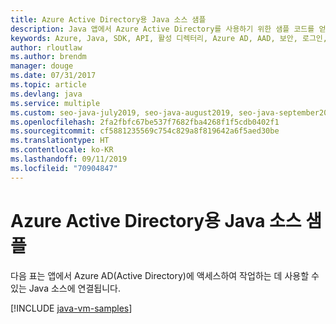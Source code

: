 ```yaml
---
title: Azure Active Directory용 Java 소스 샘플
description: Java 앱에서 Azure Active Directory를 사용하기 위한 샘플 코드를 얻습니다.
keywords: Azure, Java, SDK, API, 활성 디렉터리, Azure AD, AAD, 보안, 로그인, 인증, SSO, SAML
author: rloutlaw
ms.author: brendm
manager: douge
ms.date: 07/31/2017
ms.topic: article
ms.devlang: java
ms.service: multiple
ms.custom: seo-java-july2019, seo-java-august2019, seo-java-september2019
ms.openlocfilehash: 2fa2fbfc67be537f7682fba4268f1f5cdb0402f1
ms.sourcegitcommit: cf5881235569c754c829a8f819642a6f5aed30be
ms.translationtype: HT
ms.contentlocale: ko-KR
ms.lasthandoff: 09/11/2019
ms.locfileid: "70904847"
---
```

# <a name="java-source-samples-for-azure-active-directory"></a>Azure Active Directory용 Java 소스 샘플

다음 표는 앱에서 Azure AD(Active Directory)에 액세스하여 작업하는 데 사용할 수 있는 Java 소스에 연결됩니다.

[!INCLUDE [java-vm-samples](includes/java-aad-samples.md)]